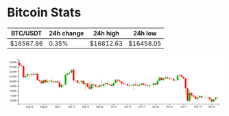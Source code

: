 # Bitcoin Stats

BTC/USDT|24h change|24h high|24h low|
|---|---|---|---|
|$16567.86|0.35%|$16812.63|$16458.05|

<img src="./chart.svg">
